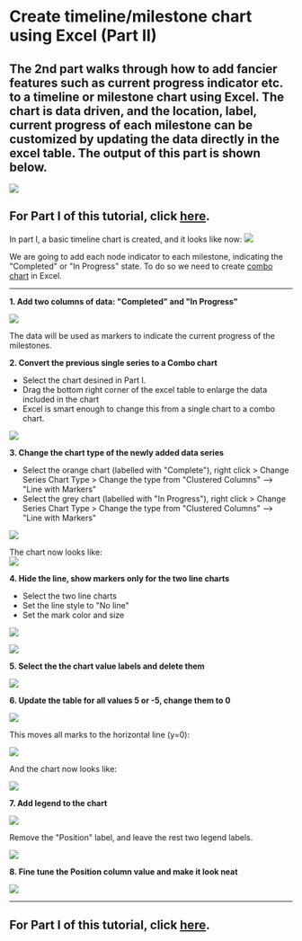 # Create timeline/milestone chart using Excel (Part II)

## The 2nd part walks through how to add fancier features such as current progress indicator etc. to a timeline or milestone chart using Excel. The chart is data driven, and the location, label, current progress of each milestone can be customized by updating the data directly in the excel table. The output of this part is shown below.

![](https://github.com/DavidKou/ExcelForPM/blob/main/images/part(II).png)

## For Part I of this tutorial, click [here](https://github.com/DavidKou/ExcelForPM/blob/main/timeline-chart-I.md).

In part I, a basic timeline chart is created, and it looks like now:
![](https://github.com/DavidKou/ExcelForPM/blob/main/images/part(I).png)


We are going to add each node indicator to each milestone, indicating the "Completed" or "In Progress" state. To do so we need to create [combo chart](https://trumpexcel.com/combination-charts-in-excel/) in Excel.
<hr/>

**1. Add two columns of data: "Completed" and "In Progress"**

![](https://github.com/DavidKou/ExcelForPM/blob/main/images/d4.png)

The data will be used as markers to indicate the current progress of the milestones.


**2. Convert the previous single series to a Combo chart**

- Select the chart desined in Part I.
- Drag the bottom right corner of the excel table to enlarge the data included in the chart
- Excel is smart enough to change this from a single chart to a combo chart.

![](https://github.com/DavidKou/ExcelForPM/blob/main/images/ConvertToComboChart.gif)


**3. Change the chart type of the newly added data series**

- Select the orange chart (labelled with "Complete"), right click > Change Series Chart Type > Change the type from "Clustered Columns" --> "Line with Markers"
- Select the grey chart (labelled with "In Progress"), right click > Change Series Chart Type > Change the type from "Clustered Columns" --> "Line with Markers"

![](https://github.com/DavidKou/ExcelForPM/blob/main/images/c21.png)

The chart now looks like:<br/>
![](https://github.com/DavidKou/ExcelForPM/blob/main/images/c22.png)

**4. Hide the line, show markers only for the two line charts**

- Select the two line charts
- Set the line style to "No line"
- Set the mark color and size

![](https://github.com/DavidKou/ExcelForPM/blob/main/images/c23.png)

![](https://github.com/DavidKou/ExcelForPM/blob/main/images/c24.png)

**5. Select the the chart value labels and delete them**

![](https://github.com/DavidKou/ExcelForPM/blob/main/images/c24.png)


**6. Update the table for all values 5 or -5, change them to 0**

![](https://github.com/DavidKou/ExcelForPM/blob/main/images/c24a.png)

This moves all marks to the horizontal line (y=0):

![](https://github.com/DavidKou/ExcelForPM/blob/main/images/c25.png)

And the chart now looks like:

![](https://github.com/DavidKou/ExcelForPM/blob/main/images/c26.png)


**7. Add legend to the chart**

![](https://github.com/DavidKou/ExcelForPM/blob/main/images/c27.png)

Remove the "Position" label, and leave the rest two legend labels.

![](https://github.com/DavidKou/ExcelForPM/blob/main/images/c28.png)


**8. Fine tune the Position column value and make it look neat**

![](https://github.com/DavidKou/ExcelForPM/blob/main/images/c29.png)

<hr/>

## For Part I of this tutorial, click [here](https://github.com/DavidKou/ExcelForPM/blob/main/timeline-chart-I.md).
